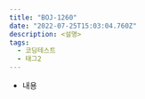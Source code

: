 ```yaml
---
title: "BOJ-1260"
date: "2022-07-25T15:03:04.760Z"
description: <설명>
tags:
  - 코딩테스트
  - 태그2
---
```


- 내용